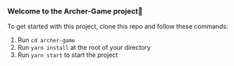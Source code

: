 ### **Welcome to the Archer-Game project👋**

To get started with this project, clone this repo and follow these commands:

1. Run `cd archer-game`
2. Run `yarn install` at the root of your directory
3. Run `yarn start` to start the project